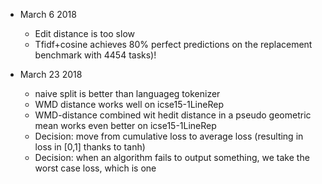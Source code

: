 * March 6 2018
  * Edit distance is too slow
  * Tfidf+cosine achieves 80% perfect predictions on the replacement benchmark with 4454 tasks)!
  
* March 23 2018
  * naive split is better than languageg tokenizer
  * WMD distance works well on icse15-1LineRep
  * WMD-distance combined wit hedit distance in a pseudo geometric mean works even better on icse15-1LineRep
  * Decision: move from cumulative loss to average loss (resulting in loss in [0,1] thanks to tanh)
  * Decision: when an algorithm fails to output something, we take the worst case loss, which is one
 
